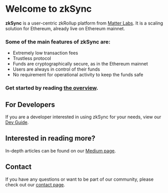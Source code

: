 # Welcome to zkSync

**zkSync** is a user-centric zkRollup platform from [Matter Labs](https://matter-labs.io). It is a scaling solution for
Ethereum, already live on Ethereum mainnet.

### Some of the main features of zkSync are:

- Extremely low transaction fees
- Trustless protocol
- Funds are cryptographically secure, as in the Ethereum mainnet
- Users are always in control of their funds
- No requirement for operational activity to keep the funds safe

### Get started by reading [the overview](/faq/intro.md).


## For Developers

If you are a developer interested in using zkSync for your needs, view our [Dev Guide](/dev/).

## Interested in reading more?

In-depth articles can be found on our [Medium page](https://medium.com/matter-labs).

## Contact

If you have any questions or want to be part of our community, please check out our [contact page](/contact.md).
